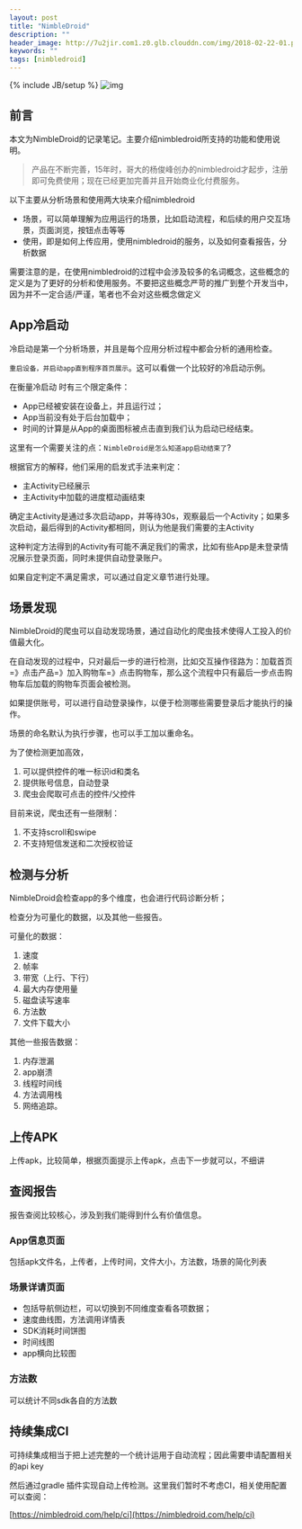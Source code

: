 ```yaml
---
layout: post
title: "NimbleDroid"
description: ""
header_image: http://7u2jir.com1.z0.glb.clouddn.com/img/2018-02-22-01.png
keywords: ""
tags: [nimbledroid]
---
```

{% include JB/setup %}
![img](http://7u2jir.com1.z0.glb.clouddn.com/img/2018-02-22-01.png)

## 前言

本文为NimbleDroid的记录笔记。主要介绍nimbledroid所支持的功能和使用说明。

> 产品在不断完善，15年时，哥大的杨俊峰创办的nimbledroid才起步，注册即可免费使用；现在已经更加完善并且开始商业化付费服务。

以下主要从分析场景和使用两大块来介绍nimbledroid

- 场景，可以简单理解为应用运行的场景，比如启动流程，和后续的用户交互场景，页面浏览，按钮点击等等
- 使用，即是如何上传应用，使用nimbledroid的服务，以及如何查看报告，分析数据

需要注意的是，在使用nimbledroid的过程中会涉及较多的名词概念，这些概念的定义是为了更好的分析和使用服务。不要把这些概念严苛的推广到整个开发当中，因为并不一定合适/严谨，笔者也不会对这些概念做定义

## App冷启动

冷启动是第一个分析场景，并且是每个应用分析过程中都会分析的通用检查。

`重启设备，并启动app直到程序首页展示`。这可以看做一个比较好的冷启动示例。

在衡量冷启动 时有三个限定条件：

- App已经被安装在设备上，并且运行过；
- App当前没有处于后台加载中；
- 时间的计算是从App的桌面图标被点击直到我们认为启动已经结束。

这里有一个需要关注的点：`NimbleDroid是怎么知道app启动结束了`?

根据官方的解释，他们采用的启发式手法来判定：

- 主Activity已经展示
- 主Activity中加载的进度框动画结束

确定主Activity是通过多次启动app，并等待30s，观察最后一个Activity；如果多次启动，最后得到的Activity都相同，则认为他是我们需要的主Activity

这种判定方法得到的Activity有可能不满足我们的需求，比如有些App是未登录情况展示登录页面，同时未提供自动登录账户。

如果自定判定不满足需求，可以通过自定义章节进行处理。

## 场景发现

NimbleDroid的爬虫可以自动发现场景，通过自动化的爬虫技术使得人工投入的价值最大化。

在自动发现的过程中，只对最后一步的进行检测，比如交互操作径路为：加载首页=》点击产品=》加入购物车=》点击购物车，那么这个流程中只有最后一步点击购物车后加载的购物车页面会被检测。

如果提供账号，可以进行自动登录操作，以便于检测哪些需要登录后才能执行的操作。

场景的命名默认为执行步骤，也可以手工加以重命名。

为了使检测更加高效，

1. 可以提供控件的唯一标识id和类名
2. 提供账号信息，自动登录
3. 爬虫会爬取可点击的控件/父控件

目前来说，爬虫还有一些限制：

1. 不支持scroll和swipe
2. 不支持短信发送和二次授权验证

## 检测与分析

NimbleDroid会检查app的多个维度，也会进行代码诊断分析；

检查分为可量化的数据，以及其他一些报告。

可量化的数据：

1. 速度
2. 帧率
3. 带宽（上行、下行）
4. 最大内存使用量
5. 磁盘读写速率
6. 方法数
7. 文件下载大小

其他一些报告数据：

1. 内存泄漏
2. app崩溃
3. 线程时间线
4. 方法调用栈
5. 网络追踪。

## 上传APK

上传apk，比较简单，根据页面提示上传apk，点击下一步就可以，不细讲

## 查阅报告

报告查阅比较核心，涉及到我们能得到什么有价值信息。

### App信息页面

包括apk文件名，上传者，上传时间，文件大小，方法数，场景的简化列表

### 场景详请页面

- 包括导航侧边栏，可以切换到不同维度查看各项数据；
- 速度曲线图，方法调用详情表
- SDK消耗时间饼图
- 时间线图
- app横向比较图

### 方法数

可以统计不同sdk各自的方法数

## 持续集成CI

可持续集成相当于把上述完整的一个统计运用于自动流程；因此需要申请配置相关的api key

然后通过gradle 插件实现自动上传检测。这里我们暂时不考虑CI，相关使用配置可以查阅：

[https://nimbledroid.com/help/ci](https://nimbledroid.com/help/ci)
